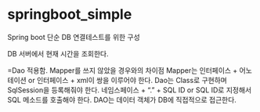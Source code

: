 # springboot_simple
Spring boot 단순 DB 연결테스트를 위한 구성

DB 서버에서 현재 시간을 조회한다. 

=Dao 적용함. Mapper를 쓰지 않았을 경우와의 차이점 
Mapper는 인터페이스 + 어노테이션 or 인터페이스 + xml이 쌍을 이루어야 한다. 
Dao는 Class로 구현하며 SqlSession을 등록해줘야 한다.
네임스페이스 + “.” + SQL ID or SQL ID로 지정해서 SQL 메소드를 호출해야 한다.
DAO는 데이터 객체가 DB에 직접적으로 접근한다. 
